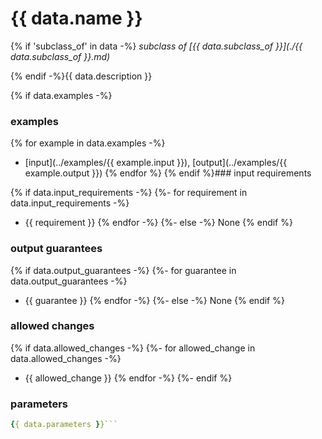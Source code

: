 # {{ data.name }}

{% if 'subclass_of' in data -%}
_subclass of [{{ data.subclass_of }}](./{{ data.subclass_of }}.md)_

{% endif -%}{{ data.description }}

{% if data.examples -%}
### examples

{% for example in data.examples -%}
- [input](../examples/{{ example.input }}), [output](../examples/{{ example.output }})
{% endfor %}
{% endif %}### input requirements

{% if data.input_requirements -%}
{%- for requirement in data.input_requirements -%}
- {{ requirement }}
{% endfor -%}
{%- else -%}
None
{% endif %}
### output guarantees

{% if data.output_guarantees -%}
{%- for guarantee in data.output_guarantees -%}
- {{ guarantee }}
{% endfor -%}
{%- else -%}
None
{% endif %}
### allowed changes

{% if data.allowed_changes -%}
{%- for allowed_change in data.allowed_changes -%}
- {{ allowed_change }}
{% endfor -%}
{%- endif %}
### parameters

```yaml
{{ data.parameters }}```
